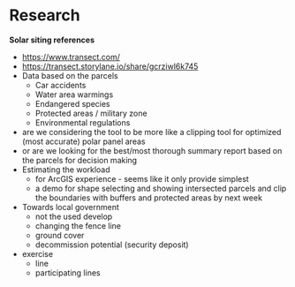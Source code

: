 # Research 

**Solar siting references**

- https://www.transect.com/
- https://transect.storylane.io/share/gcrziwl6k745
- Data based on the parcels
  - Car accidents
  - Water area warmings
  - Endangered species
  - Protected areas / military zone
  - Environmental regulations
- are we considering the tool to be more like a clipping tool for optimized (most accurate) polar panel areas
- or are we looking for the best/most thorough summary report based on the parcels for decision making
- Estimating the workload
  - for ArcGIS experience - seems like it only provide simplest
  - a demo for shape selecting and showing intersected parcels and clip the boundaries with buffers and protected areas by next week
- Towards local government
  - not the used develop
  - changing the fence line
  - ground cover
  - decommission potential (security deposit)
- exercise
  - line
  - participating lines

